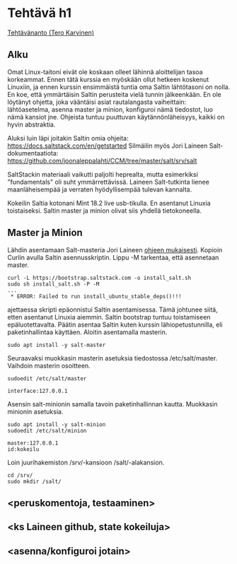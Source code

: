 # Tehtävä h1
[Tehtävänanto (Tero Karvinen)](http://terokarvinen.com/2018/aikataulu-%E2%80%93-palvelinten-hallinta-ict4tn022-4-ti-5-ke-5-loppukevat-2018-5p#h1)

## Alku

Omat Linux-taitoni eivät ole koskaan olleet lähinnä aloittelijan tasoa korkeammat. Ennen tätä kurssia en myöskään ollut hetkeen koskenut Linuxiin, ja ennen kurssin ensimmäistä tuntia oma Saltin lähtötasoni on nolla. En koe, että ymmärtäisin Saltin perusteita vielä tunnin jälkeenkään. En ole löytänyt ohjetta, joka vääntäisi asiat rautalangasta vaiheittain: lähtöasetelma, asenna master ja minion, konfiguroi nämä tiedostot, luo nämä kansiot jne. Ohjeista tuntuu puuttuvan käytännönläheisyys, kaikki on hyvin abstraktia.

Aluksi luin läpi joitakin Saltin omia ohjeita: https://docs.saltstack.com/en/getstarted 
Silmäilin myös Jori Laineen Salt-dokumentaatiota: https://github.com/joonaleppalahti/CCM/tree/master/salt/srv/salt

SaltStackin materiaali vaikutti paljolti heprealta, mutta esimerkiksi "fundamentals" oli suht ymmärrettävissä. Laineen Salt-tutkinta lienee maanläheisempää ja verraten hyödyllisempää tulevan kannalta.

Kokeilin Saltia kotonani Mint 18.2 live usb-tikulla. En asentanut Linuxia toistaiseksi. Saltin master ja minion olivat siis yhdellä tietokoneella.

## Master ja Minion

Lähdin asentamaan Salt-masteria Jori Laineen [ohjeen mukaisesti](https://github.com/joonaleppalahti/CCM/blob/master/salt/Installation%20instructions.md). Kopioin Curlin avulla Saltin asennusskriptin. Lippu -M tarkentaa, että asennetaan master. 
  
```
curl -L https://bootstrap.saltstack.com -o install_salt.sh 
sudo sh install_salt.sh -P -M
...
 * ERROR: Failed to run install_ubuntu_stable_deps()!!!
```  
ajettaessa skripti epäonnistui Saltin asentamisessa. Tämä johtunee siitä, etten asentanut Linuxia aiemmin. Saltin bootstrap tuntuu toistamiseen epäluotettavalta. Päätin asentaa Saltin kuten kurssin lähiopetustunnilla, eli paketinhallintaa käyttäen. Aloitin asentamalla masterin.

```
sudo apt install -y salt-master
```
Seuraavaksi muokkasin masterin asetuksia tiedostossa /etc/salt/master. Vaihdoin masterin osoitteen.

```
sudoedit /etc/salt/master

interface:127.0.0.1
```

Asensin salt-minionin samalla tavoin paketinhallinnan kautta. Muokkasin minionin asetuksia.

```
sudo apt install -y salt-minion
sudoedit /etc/salt/minion

master:127.0.0.1
id:kokeilu

```
<avaimet>

Loin juurihakemiston /srv/-kansioon /salt/-alakansion.

```
cd /srv/
sudo mkdir /salt/
```

## <peruskomentoja, testaaminen>

## <ks Laineen github, state kokeiluja>

## <salt grains>
  
## <asenna/konfiguroi jotain>
